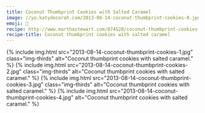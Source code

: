 ```yaml
---
title: Coconut Thumbprint Cookies with Salted Caramel
image: //yo.katydecorah.com/2013-08-14-coconut-thumbprint-cookies-0.jpg
emoji: 🍪
recipe: http://www.marthastewart.com/874528/coconut-thumbprint-cookies-salted-caramel
recipe-title: Coconut thumbprint cookies with salted caramel
---
```


<div class="photos">
{% include img.html src="2013-08-14-coconut-thumbprint-cookies-1.jpg" class="img-thirds" alt="Coconut thumbprint cookies with salted caramel." %}
{% include img.html src="2013-08-14-coconut-thumbprint-cookies-2.jpg" class="img-thirds" alt="Coconut thumbprint cookies with salted caramel." %}
{% include img.html src="2013-08-14-coconut-thumbprint-cookies-3.jpg" class="img-thirds" alt="Coconut thumbprint cookies with salted caramel." %}
{% include img.html src="2013-08-14-coconut-thumbprint-cookies-4.jpg"  alt="Coconut thumbprint cookies with salted caramel." %}
</div>
